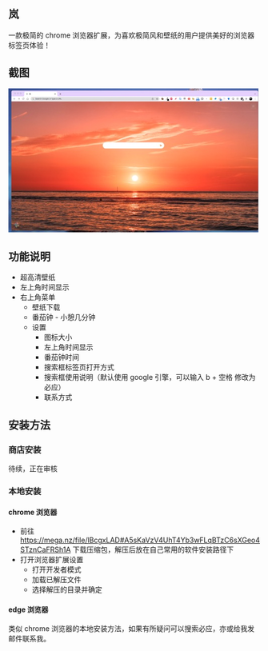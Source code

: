 ## 岚

一款极简的 chrome 浏览器扩展，为喜欢极简风和壁纸的用户提供美好的浏览器标签页体验！

## 截图

![1](./sources/1.jpg)

## 功能说明

- 超高清壁纸
- 左上角时间显示
- 右上角菜单
  - 壁纸下载
  - 番茄钟 - 小憩几分钟
  - 设置
    - 图标大小
    - 左上角时间显示
    - 番茄钟时间
    - 搜索框标签页打开方式
    - 搜索框使用说明（默认使用 google 引擎，可以输入 b + 空格 修改为必应）
    - 联系方式

## 安装方法

### 商店安装

待续，正在审核

### 本地安装

#### chrome 浏览器

- 前往 https://mega.nz/file/lBcgxLAD#A5sKaVzV4UhT4Yb3wFLqBTzC6sXGeo4STznCaFRSh1A 下载压缩包，解压后放在自己常用的软件安装路径下
- 打开浏览器扩展设置
  - 打开开发者模式
  - 加载已解压文件
  - 选择解压的目录并确定



#### edge 浏览器

类似 chrome 浏览器的本地安装方法，如果有所疑问可以搜索必应，亦或给我发邮件联系我。
